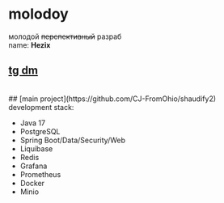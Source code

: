 # molodoy
молодой ~~перспективный~~ разраб
<br>
name: **Hezix**
<br>
## [tg dm](https://t.me/LastPersonFromOhio)
<br>
## [main project](https://github.com/CJ-FromOhio/shaudify2)
<br>
development stack:
<ul>
  <li>Java 17</li>
  <li>PostgreSQL</li>
  <li>Spring Boot/Data/Security/Web</li>
  <li>Liquibase</li>
  <li>Redis</li>
  <li>Grafana</li>
  <li>Prometheus</li>
  <li>Docker</li>
  <li>Minio</li>
</ul>

